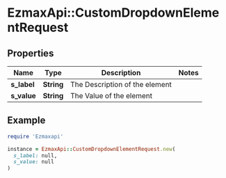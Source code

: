 # EzmaxApi::CustomDropdownElementRequest

## Properties

| Name | Type | Description | Notes |
| ---- | ---- | ----------- | ----- |
| **s_label** | **String** | The Description of the element |  |
| **s_value** | **String** | The Value of the element |  |

## Example

```ruby
require 'Ezmaxapi'

instance = EzmaxApi::CustomDropdownElementRequest.new(
  s_label: null,
  s_value: null
)
```

